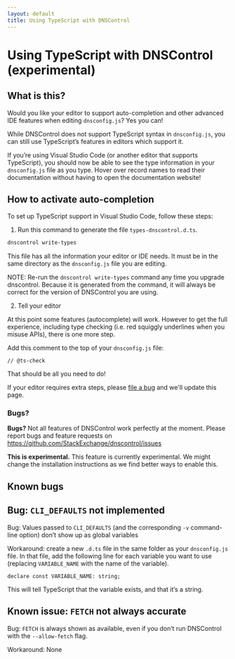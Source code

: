 ```yaml
---
layout: default
title: Using TypeScript with DNSControl
---
```


# Using TypeScript with DNSControl (experimental)

## What is this?

Would you like your editor to support auto-completion and other advanced IDE
features when editing `dnsconfig.js`? Yes you can!

While DNSControl does not support TypeScript syntax in `dnsconfig.js`, you can
still use TypeScript’s features in editors which support it.

If you’re using Visual Studio Code (or another editor that supports TypeScript), you
should now be able to see the type information in your `dnsconfig.js` file as
you type. Hover over record names to read their documentation without having to
open the documentation website!

## How to activate auto-completion

To set up TypeScript support in Visual Studio Code, follow these steps:

1. Run this command to generate the file `types-dnscontrol.d.ts`.

```bash
dnscontrol write-types
```

This file has all the information your editor or IDE needs.  It must be in the same directory as the `dnsconfig.js` file you are editing.

NOTE: Re-run the `dnscontrol write-types` command any time you upgrade
dnscontrol. Because it is generated from the command, it will always be correct
for the version of DNSControl you are using.

2. Tell your editor

At this point some features (autocomplete) will work. However to get the full experience, including
type checking (i.e. red squiggly underlines when you misuse APIs), there is one more step.

Add this comment to the top of your `dnsconfig.js` file:

```
// @ts-check
```

That should be all you need to do!

If your editor requires extra steps, please [file a bug](https://github.com/StackExchange/dnscontrol/issues) and we'll update this page.

### Bugs?

**Bugs?**  Not all features of DNSControl work perfectly at the moment. Please report bugs and feature requests on https://github.com/StackExchange/dnscontrol/issues

**This is experimental.** This feature is currently experimental. We might change the installation instructions as we find better ways to enable this.

## Known bugs

## Bug: `CLI_DEFAULTS` not implemented

Bug: Values passed to `CLI_DEFAULTS` (and the corresponding `-v` command-line option) don’t show up as global variables

Workaround: create a new `.d.ts` file in the same folder as your `dnsconfig.js` file. In that file, add the following line for each variable you want to use (replacing `VARIABLE_NAME` with the name of the variable).

```
declare const VARIABLE_NAME: string;
```

This will tell TypeScript that the variable exists, and that it’s a string.

## Known issue: `FETCH` not always accurate

Bug: `FETCH` is always shown as available, even if you don’t run DNSControl with the `--allow-fetch` flag.

Workaround: None
